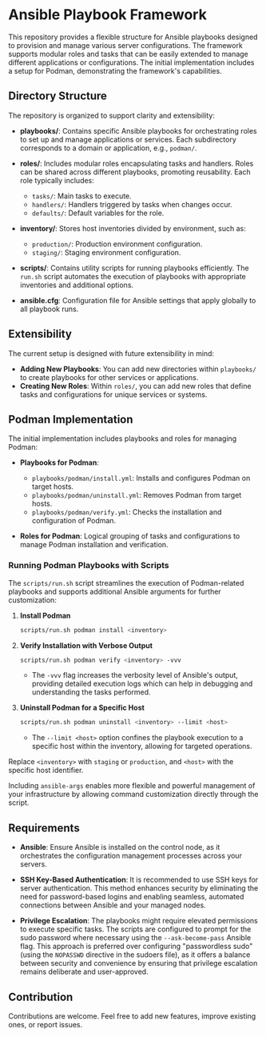 # Ansible Playbook Framework

This repository provides a flexible structure for Ansible playbooks designed to provision and manage various server configurations. The framework supports modular roles and tasks that can be easily extended to manage different applications or configurations. The initial implementation includes a setup for Podman, demonstrating the framework's capabilities.

## Directory Structure

The repository is organized to support clarity and extensibility:

- **playbooks/**: Contains specific Ansible playbooks for orchestrating roles to set up and manage applications or services. Each subdirectory corresponds to a domain or application, e.g., `podman/`.

- **roles/**: Includes modular roles encapsulating tasks and handlers. Roles can be shared across different playbooks, promoting reusability. Each role typically includes:
  - `tasks/`: Main tasks to execute.
  - `handlers/`: Handlers triggered by tasks when changes occur.
  - `defaults/`: Default variables for the role.

- **inventory/**: Stores host inventories divided by environment, such as:
  - `production/`: Production environment configuration.
  - `staging/`: Staging environment configuration.

- **scripts/**: Contains utility scripts for running playbooks efficiently. The `run.sh` script automates the execution of playbooks with appropriate inventories and additional options.

- **ansible.cfg**: Configuration file for Ansible settings that apply globally to all playbook runs.
## Extensibility

The current setup is designed with future extensibility in mind:

- **Adding New Playbooks**: You can add new directories within `playbooks/` to create playbooks for other services or applications.
- **Creating New Roles**: Within `roles/`, you can add new roles that define tasks and configurations for unique services or systems.

## Podman Implementation

The initial implementation includes playbooks and roles for managing Podman:

- **Playbooks for Podman**:
  - `playbooks/podman/install.yml`: Installs and configures Podman on target hosts.
  - `playbooks/podman/uninstall.yml`: Removes Podman from target hosts.
  - `playbooks/podman/verify.yml`: Checks the installation and configuration of Podman.

- **Roles for Podman**: Logical grouping of tasks and configurations to manage Podman installation and verification.

### Running Podman Playbooks with Scripts

The `scripts/run.sh` script streamlines the execution of Podman-related playbooks and supports additional Ansible arguments for further customization:

1. **Install Podman**
   ```bash
   scripts/run.sh podman install <inventory>
   ```

2. **Verify Installation with Verbose Output**
   ```bash
   scripts/run.sh podman verify <inventory> -vvv
   ```
   - The `-vvv` flag increases the verbosity level of Ansible's output, providing detailed execution logs which can help in debugging and understanding the tasks performed.

3. **Uninstall Podman for a Specific Host**
   ```bash
   scripts/run.sh podman uninstall <inventory> --limit <host>
   ```
   - The `--limit <host>` option confines the playbook execution to a specific host within the inventory, allowing for targeted operations.

Replace `<inventory>` with `staging` or `production`, and `<host>` with the specific host identifier.

Including `ansible-args` enables more flexible and powerful management of your infrastructure by allowing command customization directly through the script.

## Requirements

- **Ansible**: Ensure Ansible is installed on the control node, as it orchestrates the configuration management processes across your servers.

- **SSH Key-Based Authentication**: It is recommended to use SSH keys for server authentication. This method enhances security by eliminating the need for password-based logins and enabling seamless, automated connections between Ansible and your managed nodes.

- **Privilege Escalation**: The playbooks might require elevated permissions to execute specific tasks. The scripts are configured to prompt for the sudo password where necessary using the `--ask-become-pass` Ansible flag. This approach is preferred over configuring "passwordless sudo" (using the `NOPASSWD` directive in the sudoers file), as it offers a balance between security and convenience by ensuring that privilege escalation remains deliberate and user-approved.

## Contribution

Contributions are welcome. Feel free to add new features, improve existing ones, or report issues.

